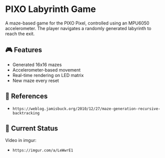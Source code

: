 # PIXO Labyrinth Game

A maze-based game for the PIXO Pixel, controlled using an MPU6050 accelerometer. The player navigates a randomly generated labyrinth to reach the exit.

## 🎮 Features

- Generated 16x16 mazes
- Accelerometer-based movement
- Real-time rendering on LED matrix
- New maze every reset

## 📄 References

- `https://weblog.jamisbuck.org/2010/12/27/maze-generation-recursive-backtracking`

## 🔎 Current Status

Video in imgur:
- `https://imgur.com/a/LeWwrE1`
